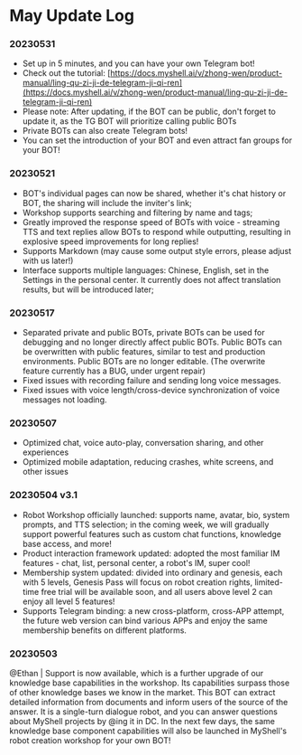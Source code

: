 # May Update Log

### 20230531

* Set up in 5 minutes, and you can have your own Telegram bot!
* Check out the tutorial: [https://docs.myshell.ai/v/zhong-wen/product-manual/ling-qu-zi-ji-de-telegram-ji-qi-ren](https://docs.myshell.ai/v/zhong-wen/product-manual/ling-qu-zi-ji-de-telegram-ji-qi-ren)
* Please note: After updating, if the BOT can be public, don't forget to update it, as the TG BOT will prioritize calling public BOTs
* Private BOTs can also create Telegram bots!
* You can set the introduction of your BOT and even attract fan groups for your BOT!

### 20230521

* BOT's individual pages can now be shared, whether it's chat history or BOT, the sharing will include the inviter's link;
* Workshop supports searching and filtering by name and tags;
* Greatly improved the response speed of BOTs with voice - streaming TTS and text replies allow BOTs to respond while outputting, resulting in explosive speed improvements for long replies!
* Supports Markdown (may cause some output style errors, please adjust with us later!)
* Interface supports multiple languages: Chinese, English, set in the Settings in the personal center. It currently does not affect translation results, but will be introduced later;

### 20230517

* Separated private and public BOTs, private BOTs can be used for debugging and no longer directly affect public BOTs. Public BOTs can be overwritten with public features, similar to test and production environments. Public BOTs are no longer editable. (The overwrite feature currently has a BUG, under urgent repair)
* Fixed issues with recording failure and sending long voice messages.
* Fixed issues with voice length/cross-device synchronization of voice messages not loading.

### 20230507

* Optimized chat, voice auto-play, conversation sharing, and other experiences
* Optimized mobile adaptation, reducing crashes, white screens, and other issues

### 20230504 v3.1&#x20;

* Robot Workshop officially launched: supports name, avatar, bio, system prompts, and TTS selection; in the coming week, we will gradually support powerful features such as custom chat functions, knowledge base access, and more!&#x20;
* Product interaction framework updated: adopted the most familiar IM features - chat, list, personal center, a robot's IM, super cool!
* Membership system updated: divided into ordinary and genesis, each with 5 levels, Genesis Pass will focus on robot creation rights, limited-time free trial will be available soon, and all users above level 2 can enjoy all level 5 features!&#x20;
* Supports Telegram binding: a new cross-platform, cross-APP attempt, the future web version can bind various APPs and enjoy the same membership benefits on different platforms.

### 20230503&#x20;

@Ethan | Support is now available, which is a further upgrade of our knowledge base capabilities in the workshop. Its capabilities surpass those of other knowledge bases we know in the market. This BOT can extract detailed information from documents and inform users of the source of the answer. It is a single-turn dialogue robot, and you can answer questions about MyShell projects by @ing it in DC. In the next few days, the same knowledge base component capabilities will also be launched in MyShell's robot creation workshop for your own BOT!